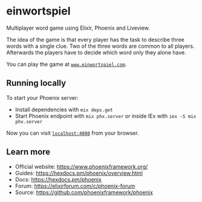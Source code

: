 # einwortspiel

Multiplayer word game using Elixir, Phoenix and Liveview. 

The idea of the game is that every player has the task to describe three words with a single clue. Two of the three words are common to all players. Afterwards the players have to decide which word only they alone have. 

You can play the game at [`www.einwortspiel.com`](http://www.einwortspiel.com). 

## Running locally

To start your Phoenix server:

  * Install dependencies with `mix deps.get`
  * Start Phoenix endpoint with `mix phx.server` or inside IEx with `iex -S mix phx.server`

Now you can visit [`localhost:4000`](http://localhost:4000) from your browser.

## Learn more

  * Official website: https://www.phoenixframework.org/
  * Guides: https://hexdocs.pm/phoenix/overview.html
  * Docs: https://hexdocs.pm/phoenix
  * Forum: https://elixirforum.com/c/phoenix-forum
  * Source: https://github.com/phoenixframework/phoenix
